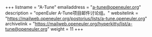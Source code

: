 +++
listname = "A-Tune"
emailaddress = "a-tune@openeuler.org"
description = "openEuler A-Tune项目邮件讨论组。"
websitelink = "https://mailweb.openeuler.org/postorius/lists/a-tune.openeuler.org"
archivelink = "https://mailweb.openeuler.org/hyperkitty/list/a-tune@openeuler.org"
weight =  11
+++
